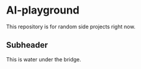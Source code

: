 # AI-playground
This repository is for random side projects right now.

## Subheader
This is water under the bridge.